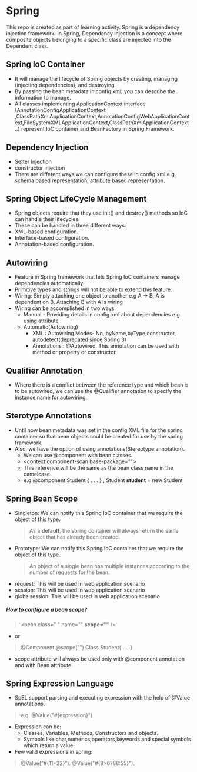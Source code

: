 # Spring
This repo is created as part of learning activity.
Spring is a dependency injection framework. 
In Spring, Dependency Injection is a concept where composite objects belonging to a specific class are injected into the Dependent class.


## Spring IoC Container

- It will manage the lifecycle of Spring objects by creating, managing (injecting dependencies), and destroying.
- By passing the bean metadata in config.xml, you can describe the information to manage.
- All classes implementing ApplicationContext interface (AnnotationConfigApplicationContext ,ClassPathXmlApplicationContext,AnnotationConfigWebApplicationContext,FileSystemXMLApplicationContext,ClassPathXmlApplicationContext
 ..) represent IoC container and BeanFactory in Spring Framework.

## Dependency Injection
- Setter Injection
- constructor injection
- There are different ways we can configure these in config.xml e.g. schema based representation, attribute based representation.

## Spring Object LifeCycle Management
- Spring objects require that they use init() and destroy() methods so IoC can handle their lifecycles.
- These can be handled in three different ways:
 - XML-based configuration.
 - Interface-based configuration.
 - Annotation-based configuration.

## Autowiring
- Feature in Spring framework that lets Spring IoC containers manage dependencies automatically.
- Primitive types and strings will not be able to extend this feature.
- Wiring: Simply attaching one object to another e.g A -> B, A is dependent on B. Attaching B with A is wiring
- Wiring can be accomplished in two ways.
    - Manual - Providing details in config.xml about dependencies e.g. using attribute <ref bean="abc">.
    - Automatic(Autowiring)
        - XML : Autowiring Modes- No, byName,byType,constructor, autodetect(deprecated since Spring 3)
        - Annotations : @Autowired,  This annotation can be used with method or property or constructor.

## Qualifier Annotation
- Where there is a conflict between the reference type and which bean is to be autowired, we can use the @Qualifier annotation to specify the instance name for autowiring.

## Sterotype Annotations
- Until now bean metadata was set in the config XML file for the spring container so that bean objects could be created for use by the spring framework. 
- Also, we have the option of using annotations(Stereotype annotation). 
    - We can use @component with bean classes.
    - <context:component-scan base-package="<bean class package value>">
    - This reference will be the same as the bean class name in the camelcase. 
    - e.g @component Student { . . . } , Student **student** = new Student

## Spring Bean Scope
- Singleton: We can notify this Spring IoC container that we require the object of this type.
    > As a **default**, the spring container will always return the same object that has already been created.
- Prototype: We can notify this Spring IoC container that we require the object of this type.
    > An object of a single bean has multiple instances according to the number of requests for the bean.
- request: This will be used in web application scenario
- session: This will be used in web application scenario
- globalsession: This will be used in web application scenario
 
##### How to configure a bean scope?
> <bean class=" " name="" **scope=""** />
- or
>  @Component
>  @scope("")
> Class Student{ . . .}
- scope attribute will always be used only with @component annotation and with Bean attribute

## Spring Expression Language
- SpEL support parsing and executing expression with the help of @Value annotations.
> e.g. @Value("#{expression}")
-  Expression can be:
    - Classes, Variables, Methods, Constructors and objects.
    - Symbols like char,numerics,operators,keywords and special symbols which return a value.
- Few valid expressions in spring:
>  @Value("#{11+22}").
> @Value("#{8>6?88:55}").